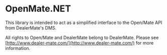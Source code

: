 OpenMate.NET
===========

This library is intended to act as a simplified interface to the Open/Mate API from DealerMate's DMS. 

All rights to Open/Mate and DealerMate belong to DealerMate. Please see [http://www.dealer-mate.com/](http://www.dealer-mate.com/) for more information.